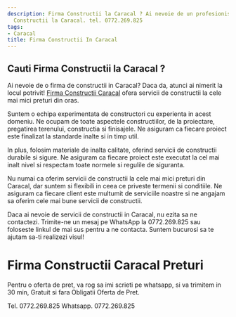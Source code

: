 ```yaml
---
description: Firma Constructii la Caracal ? Ai nevoie de un profesionist in Firma
  Constructii la Caracal. tel. 0772.269.825
tags:
- Caracal
title: Firma Constructii In Caracal
---
```



## Cauti Firma Constructii la Caracal ?

Ai nevoie de o firma de constructii in Caracal? Daca da, atunci ai nimerit la locul potrivit! <a href="https://www.olx.ro/constructii-caracal/">Firma Constructii Caracal</a> ofera servicii de constructii la cele mai mici preturi din oras.

Suntem o echipa experimentata de constructori cu experienta in acest domeniu. Ne ocupam de toate aspectele constructiilor, de la proiectare, pregatirea terenului, constructia si finisajele. Ne asiguram ca fiecare proiect este finalizat la standarde inalte si in timp util.

In plus, folosim materiale de inalta calitate, oferind servicii de constructii durabile si sigure. Ne asiguram ca fiecare proiect este executat la cel mai inalt nivel si respectam toate normele si regulile de siguranta.

Nu numai ca oferim servicii de constructii la cele mai mici preturi din Caracal, dar suntem si flexibili in ceea ce priveste termenii si conditiile. Ne asiguram ca fiecare client este multumit de serviciile noastre si ne angajam sa oferim cele mai bune servicii de constructii.

Daca ai nevoie de servicii de constructii in Caracal, nu ezita sa ne contactezi. Trimite-ne un mesaj pe WhatsApp la 0772.269.825 sau foloseste linkul de mai sus pentru a ne contacta. Suntem bucurosi sa te ajutam sa-ti realizezi visul!

# Firma Constructii Caracal Preturi
Pentru o oferta de pret, va rog sa imi scrieti pe whatsapp, si va trimitem in 30 min, Gratuit si fara Obligatii Oferta de Pret.

Tel. 0772.269.825
Whatsapp. 0772.269.825